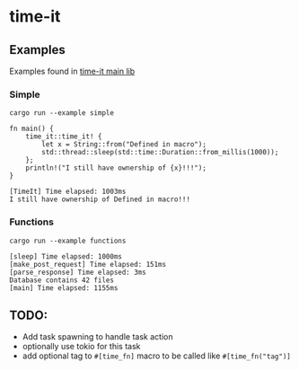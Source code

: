 # time-it

## Examples

Examples found in [time-it main lib](https://github.com/tStreichenberger/time-it/tree/main/time-it)

### Simple

```
cargo run --example simple
```

```
fn main() {
    time_it::time_it! {
        let x = String::from("Defined in macro");
        std::thread::sleep(std::time::Duration::from_millis(1000));
    };
    println!("I still have ownership of {x}!!!");
}
```
```
[TimeIt] Time elapsed: 1003ms
I still have ownership of Defined in macro!!!
```

### Functions

```
cargo run --example functions
```

```
[sleep] Time elapsed: 1000ms
[make_post_request] Time elapsed: 151ms
[parse_response] Time elapsed: 3ms
Database contains 42 files
[main] Time elapsed: 1155ms
```


## TODO:
* Add task spawning to handle task action
* optionally use tokio for this task
* add optional tag to `#[time_fn]` macro to be called like `#[time_fn("tag")]`